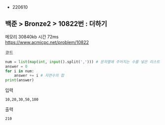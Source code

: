 - 220610
##  백준 > Bronze2 > 10822번 : 더하기
메모리 30840kb 시간 72ms  
https://www.acmicpc.net/problem/10822  

코드
```python
num = list(map(int, input().split(','))) # 문자열에 주어지는 수를 넣은 리스트
answer = 0
for i in num:
    answer += i # 자연수의 합
print(answer)
```

입력
```
10,20,30,50,100
```

출력
```
210
```